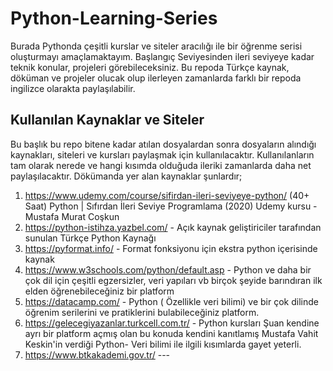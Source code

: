 # Python-Learning-Series

Burada Pythonda çeşitli kurslar ve siteler aracılığı ile bir öğrenme serisi oluşturmayı amaçlamaktayım. Başlangıç Seviyesinden ileri seviyeye kadar teknik konular, projeleri görebileceksiniz. Bu repoda Türkçe kaynak, döküman ve projeler olucak olup ilerleyen zamanlarda farklı bir repoda ingilizce olarakta paylaşılabilir.

## Kullanılan Kaynaklar ve Siteler

Bu başlık bu repo bitene kadar atılan dosyalardan sonra dosyaların alındığı kaynakları, siteleri ve kursları paylaşmak için kullanılacaktır. Kullanılanların tam olarak nerede ve hangi kısımda olduğuda ileriki zamanlarda daha net paylaşılacaktır. Dökümanda yer alan kaynaklar şunlardır;

1) https://www.udemy.com/course/sifirdan-ileri-seviyeye-python/ (40+ Saat) Python | Sıfırdan İleri Seviye Programlama (2020) Udemy kursu - Mustafa Murat Coşkun
2) https://python-istihza.yazbel.com/ - Açık kaynak geliştiriciler tarafından sunulan Türkçe Python Kaynağı
3) https://pyformat.info/ - Format fonksiyonu için ekstra python içerisinde kaynak
4) https://www.w3schools.com/python/default.asp - Python ve daha bir çok dil için çeşitli egzersizler, veri yapıları vb birçok şeyide barındıran ilk elden öğrenebileceğiniz bir platform
5) https://datacamp.com/ - Python ( Özellikle veri bilimi) ve bir çok dilinde öğrenim serilerini ve pratiklerini bulabileceğiniz platform.
6) https://gelecegiyazanlar.turkcell.com.tr/ - Python kursları Şuan kendine ayrı bir platform açmış olan bu konuda kendini kanıtlamış Mustafa Vahit Keskin'in verdiği Python- Veri bilimi ile ilgili kısımlarda gayet yeterli.
7) https://www.btkakademi.gov.tr/ ---
